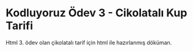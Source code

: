 # Kodluyoruz Ödev 3 - Cikolatalı Kup Tarifi
Html 3. ödev olan çikolatalı tarif için html ile hazırlanmış döküman.
